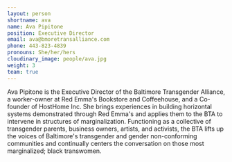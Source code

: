 ```yaml
---
layout: person
shortname: ava
name: Ava Pipitone
position: Executive Director
email: ava@bmoretransalliance.com
phone: 443-823-4839
pronouns: She/her/hers
cloudinary_image: people/ava.jpg
weight: 3
team: true
---
```

Ava Pipitone is the Executive Director of the Baltimore Transgender Alliance, a worker-owner at Red Emma's Bookstore and Coffeehouse, and a Co-founder of HostHome Inc. She brings experiences in building horizontal systems demonstrated through Red Emma's and applies them to the BTA to intervene in structures of marginalization. Functioning as a collective of transgender parents, business owners, artists, and activists, the BTA lifts up the voices of Baltimore's transgender and gender non-conforming communities and continually centers the conversation on those most marginalized; black transwomen.
